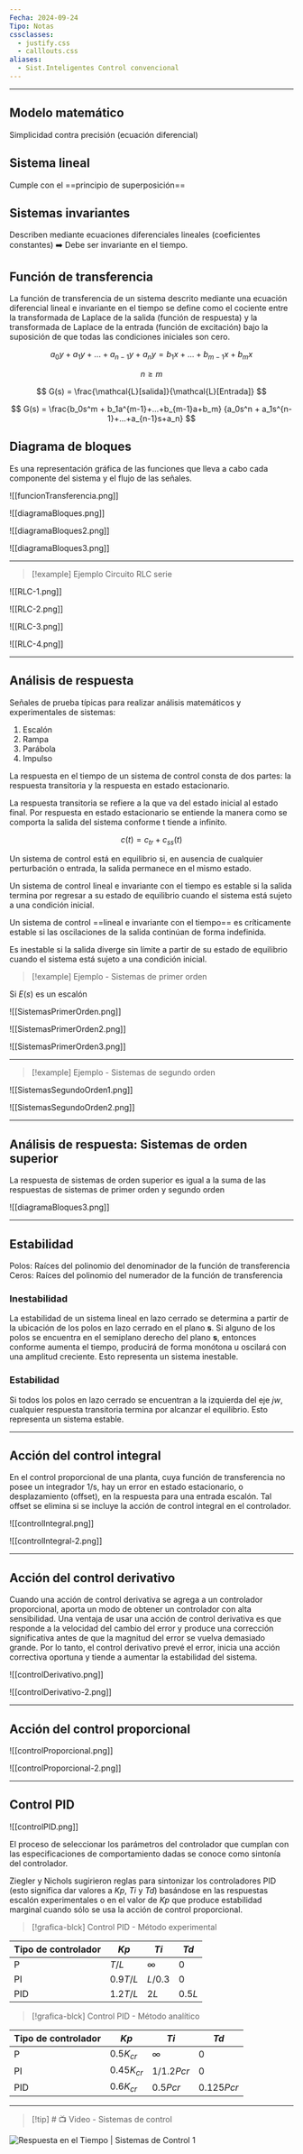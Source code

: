 ```yaml
---
Fecha: 2024-09-24
Tipo: Notas
cssclasses:
  - justify.css
  - calllouts.css
aliases:
  - Sist.Inteligentes Control convencional
---
```

-----
## Modelo matemático
Simplicidad contra precisión (ecuación diferencial)
## Sistema lineal
Cumple con el ==principio de superposición==
## Sistemas invariantes
Describen mediante ecuaciones diferenciales lineales (coeficientes constantes) ➡️ Debe ser invariante en el tiempo.

## Función de transferencia
La función de transferencia de un sistema descrito mediante una ecuación diferencial lineal e invariante en el tiempo se define como el cociente entre la transformada de Laplace de la salida (función de respuesta) y la transformada de Laplace de la entrada (función de excitación) bajo la suposición de que todas las condiciones iniciales son cero.

$$
a_0 y+a_1y+ ... + a_{n-1} y + a_ny = b_1x+...+b_{m-1}x + b_mx
$$

$$
n \geq m
$$

$$
G(s) = \frac{\mathcal{L}[salida]}{\mathcal{L}[Entrada]}
$$

$$
G(s) = \frac{b_0s^m + b_1a^{m-1}+...+b_{m-1}a+b_m}
{a_0s^n + a_1s^{n-1}+...+a_{n-1}s+a_n}
$$

## Diagrama de bloques

Es una representación gráfica de las funciones que lleva a cabo cada componente del sistema y el flujo de las señales.

![[funcionTransferencia.png]]

![[diagramaBloques.png]]

![[diagramaBloques2.png]]

![[diagramaBloques3.png]]

----
>[!example] Ejemplo Circuito RLC serie

![[RLC-1.png]]

![[RLC-2.png]]

![[RLC-3.png]]

![[RLC-4.png]]


----
## Análisis de respuesta
Señales de prueba típicas para realizar análisis matemáticos y experimentales de sistemas:
1. Escalón
2. Rampa
3. Parábola
4. Impulso

La respuesta en el tiempo de un sistema de control consta de dos partes: la respuesta transitoria y la respuesta en estado estacionario.

La respuesta transitoria se refiere a la que va del estado inicial al estado final. Por respuesta en estado estacionario se entiende la manera como se comporta la salida del sistema conforme t tiende a infinito.

$$c( t ) = c_{tr} + c_{ss} (t )$$

Un sistema de control está en equilibrio si, en ausencia de cualquier perturbación o entrada, la salida permanece en el mismo estado. 

Un sistema de control lineal e invariante con el tiempo es estable si la salida termina por regresar a su estado de equilibrio cuando el sistema está sujeto a una condición inicial. 

Un sistema de control ==lineal e invariante con el tiempo== es críticamente estable si las oscilaciones de la salida continúan de forma indefinida. 

Es inestable si la salida diverge sin límite a partir de su estado de equilibrio cuando el sistema está sujeto a una condición inicial.

>[!example] Ejemplo - Sistemas de primer orden

Si $E(s)$ es un escalón

![[SistemasPrimerOrden.png]]

![[SistemasPrimerOrden2.png]]

![[SistemasPrimerOrden3.png]]

----
>[!example] Ejemplo - Sistemas de segundo orden

![[SistemasSegundoOrden1.png]]

![[SistemasSegundoOrden2.png]]

----
## Análisis de respuesta: Sistemas de orden superior
La respuesta de sistemas de orden superior es igual a la suma de las respuestas de sistemas de primer orden y segundo orden

![[diagramaBloques3.png]]

----
## Estabilidad

Polos: Raíces del polinomio del denominador de la función de transferencia
Ceros: Raíces del polinomio del numerador de la función de transferencia

### Inestabilidad
La estabilidad de un sistema lineal en lazo cerrado se determina a partir de la ubicación de los polos en lazo cerrado en el plano **s**. Si alguno de los polos se encuentra en el semiplano derecho del plano **s**, entonces conforme aumenta el tiempo, producirá de forma monótona u oscilará con una amplitud creciente. Esto representa un sistema inestable.

### Estabilidad
Si todos los polos en lazo cerrado se encuentran a la izquierda del eje $jw$, cualquier respuesta transitoria termina por alcanzar el equilibrio. Esto representa un sistema estable.

----
## Acción del control integral
En el control proporcional de una planta, cuya función de transferencia no posee un integrador 1/s, hay un error en estado estacionario, o desplazamiento (offset), en la respuesta para una entrada escalón. Tal offset se elimina si se incluye la acción de control integral en el controlador.

![[controlIntegral.png]]

![[controlIntegral-2.png]]

---
## Acción del control derivativo
Cuando una acción de control derivativa se agrega a un controlador proporcional, aporta un modo de obtener un controlador con alta sensibilidad. Una ventaja de usar una acción de control derivativa es que responde a la velocidad del cambio del error y produce una corrección significativa antes de que la magnitud del error se vuelva demasiado grande. Por lo tanto, el control derivativo prevé el error, inicia una acción correctiva oportuna y tiende a aumentar la estabilidad del sistema.

![[controlDerivativo.png]]

![[controlDerivativo-2.png]]

----
## Acción del control proporcional

![[controlProporcional.png]]

![[controlProporcional-2.png]]

----
## Control PID

![[controlPID.png]]

El proceso de seleccionar los parámetros del controlador que cumplan con las especificaciones de comportamiento dadas se conoce como sintonía del controlador.

Ziegler y Nichols sugirieron reglas para sintonizar los controladores PID (esto significa dar valores a $Kp$, $Ti$ y $Td$) basándose en las respuestas escalón experimentales o en el valor de $Kp$ que produce estabilidad marginal cuando sólo se usa la acción de control proporcional.

>[!grafica-blck] Control PID - Método experimental

| Tipo de controlador | $Kp$      | $Ti$    | $Td$    |
| ------------------- | --------- | ------- | ------- |
| P                   | $T/L$     | ∞       | $0$     |
| PI                  | $0.9 T/L$ | $L/0.3$ | $0$     |
| PID                 | $1.2 T/L$ | $2L$    | $0.5 L$ |
>[!grafica-blck] Control PID - Método analítico

| Tipo de controlador | $Kp$          | $Ti$          | $Td$         |
| ------------------- | ------------- | ------------- | ------------ |
| P                   | $0.5K_{cr}$   | ∞             | $0$          |
| PI                  | $0.45 K_{cr}$ | $1/1.2 P{cr}$ | $0$          |
| PID                 | $0.6K_{cr}$   | $0.5P{cr}$    | $0.125P{cr}$ |

----
>[!tip] # 📺 Video - Sistemas de control

![Respuesta en el Tiempo | Sistemas de Control 1](https://www.youtube.com/watch?v=MXsroKE7zGU)

